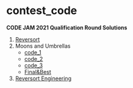 # contest_code
__CODE JAM 2021 Qualification Round Solutions__ 
1. [Reversort](https://github.com/emon-ai/contest_code/blob/39b7d775a0b89549398fa13d82d407be29a83f65/codejam21a.py)
2. Moons and Umbrellas
   * [code_1](https://github.com/emon-ai/contest_code/blob/39b7d775a0b89549398fa13d82d407be29a83f65/codejam21b1.py)
   * [code_2](https://github.com/emon-ai/contest_code/blob/39b7d775a0b89549398fa13d82d407be29a83f65/codejam21b2.py)
   * [code_3](https://github.com/emon-ai/contest_code/blob/39b7d775a0b89549398fa13d82d407be29a83f65/codejam21b3.py)
   * [Final&Best](https://github.com/emon-ai/contest_code/blob/39b7d775a0b89549398fa13d82d407be29a83f65/codejam21bfinal.py)
3. [Reversort Engineering](https://github.com/emon-ai/contest_code/blob/39b7d775a0b89549398fa13d82d407be29a83f65/codejam21c.py)
